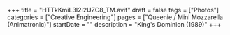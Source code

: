 +++
title = "HTTkKmiL3I2I2UZC8_TM.avif"
draft = false
tags = ["Photos"]
categories = ["Creative Engineering"]
pages = ["Queenie / Mini Mozzarella (Animatronic)"]
startDate = ""
description = "King's Dominion (1989)"
+++
